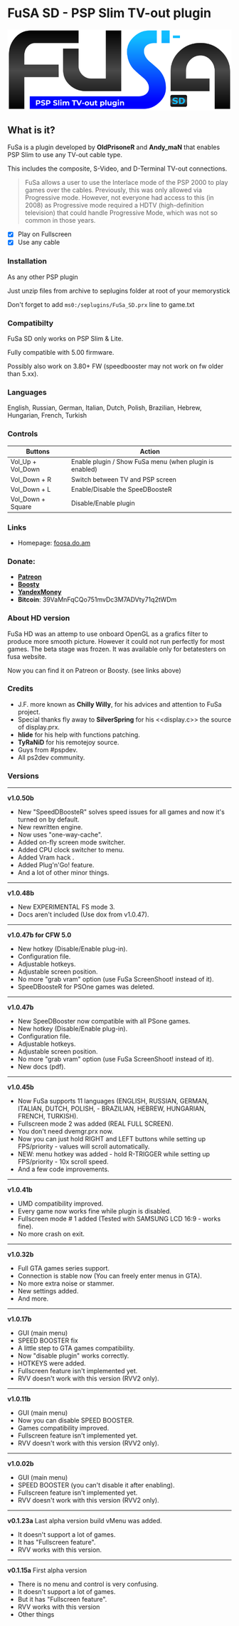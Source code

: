 # FuSA SD - PSP Slim TV-out plugin

![FuSa SD - PSP Slim TV-out plugin](logo-sd.png)

## What is it?

FuSa is a plugin developed by **OldPrisoneR** and **Andy_maN** that enables PSP Slim to use any TV-out cable type. 

This includes the composite, S-Video, and D-Terminal TV-out connections.

> FuSa allows a user to use the Interlace mode of the PSP 2000 to play games over the cables. Previously, this was only allowed via Progressive mode. However, not everyone had access to this (in 2008) as Progressive mode required a HDTV (high-definition television) that could handle Progressive Mode, which was not so common in those years.
- [x] Play on Fullscreen
- [x] Use any cable

### Installation

As any other PSP plugin

Just unzip files from archive to seplugins folder at root of your memorystick

Don't forget to add `ms0:/seplugins/FuSa_SD.prx` line to game.txt

### Compatibilty

FuSa SD only works on PSP Slim & Lite.

Fully compatible with 5.00 firmware.

Possibly also work on 3.80+ FW (speedbooster may not work on fw older than 5.xx).

### Languages

English, Russian, German, Italian, Dutch, Polish, Brazilian, Hebrew, Hungarian, French, Turkish

### Controls

| Buttons | Action |
| --- | --- |
| Vol_Up + Vol_Down | Enable plugin / Show FuSa menu (when plugin is enabled) |
| Vol_Down + R | Switch between TV and PSP screen |
| Vol_Down + L | Enable/Disable the SpeeDBoosteR |
| Vol_Down + Square | Disable/Enable plugin |

### Links

* Homepage: [foosa.do.am](http://foosa.do.am)

### Donate:

* **[Patreon](https://patreon.com/andy_man)**
* **[Boosty](https://boosty.to/andy_man/donate)**
* **[YandexMoney](https://yoomoney.ru/to/410011555252085)**
* **Bitcoin**: 39VaMnFqCQo751mvDc3M7ADVty71q2tWDm 

### About HD version

FuSa HD was an attemp to use onboard OpenGL as a grafics filter to produce more smooth picture.
However it could not run perfectly for most games. The beta stage was frozen.
It was available only for betatesters on fusa website. 

Now you can find it on Patreon or Boosty. (see links above)

### Credits
* J.F. more known as **Chilly Willy**, for his advices and attention to FuSa project.
* Special thanks fly away to **SilverSpring** for his <<display.c>> the source of display.prx.
* **hlide** for his help with functions patching.
* **TyRaNiD** for his remotejoy source.
* Guys from #pspdev.
* All ps2dev community.

### Versions
***
**v1.0.50b**
* New "SpeedDBoosteR" solves speed issues for all games and now it's turned on by default.
* New rewritten engine.
* Now uses "one-way-cache".
* Added on-fly screen mode switcher.
* Added CPU clock switcher to menu.
* Added Vram hack .
* Added Plug'n'Go! feature.
* And a lot of other minor things.
***
**v1.0.48b**
* New EXPERIMENTAL FS mode 3.
* Docs aren't included (Use dox from v1.0.47).
***
**v1.0.47b for CFW 5.0**
* New hotkey (Disable/Enable plug-in).
* Configuration file.
* Adjustable hotkeys.
* Adjustable screen position.
* No more "grab vram" option (use FuSa ScreenShoot! instead of it).
* SpeeDBoosteR for PSOne games was deleted.
***
**v1.0.47b**
* New SpeeDBooster now compatible with all PSone games.
* New hotkey (Disable/Enable plug-in).
* Configuration file.
* Adjustable hotkeys.
* Adjustable screen position.
* No more "grab vram" option (use FuSa ScreenShoot! instead of it).
* New docs (pdf).
***
**v1.0.45b**
* Now FuSa supports 11 languages (ENGLISH, RUSSIAN, GERMAN, ITALIAN, DUTCH, POLISH, - BRAZILIAN, HEBREW, HUNGARIAN, FRENCH, TURKISH).
* Fullscreen mode 2 was added (REAL FULL SCREEN).
* You don't need dvemgr.prx now.
* Now you can just hold RIGHT and LEFT buttons while setting up FPS/priority - values will scroll automatically.
* NEW: menu hotkey was added - hold R-TRIGGER while setting up FPS/priority - 10x scroll speed.
* And a few code improvements.
***
**v1.0.41b**
* UMD compatibility improved.
* Every game now works fine while plugin is disabled.
* Fullscreen mode # 1 added (Tested with SAMSUNG LCD 16:9 - works fine).
* No more crash on exit.
***
**v1.0.32b**
* Full GTA games series support.
* Connection is stable now (You can freely enter menus in GTA).
* No more extra noise or stammer.
* New settings added.
* And more.
***
**v1.0.17b**
* GUI (main menu)
* SPEED BOOSTER fix
* A little step to GTA games compatibility.
* Now "disable plugin" works correctly.
* HOTKEYS were added.
* Fullscreen feature isn't implemented yet.
* RVV doesn't work with this version (RVV2 only).
***
**v1.0.11b**
* GUI (main menu)
* Now you can disable SPEED BOOSTER.
* Games compatibility improved.
* Fullscreen feature isn't implemented yet.
* RVV doesn't work with this version (RVV2 only).
***
**v1.0.02b**
* GUI (main menu)
* SPEED BOOSTER (you can't disable it after enabling).
* Fullscreen feature isn't implemented yet.
* RVV doesn't work with this version (RVV2 only).
***
**v0.1.23a** Last alpha version build
vMenu was added.
* It doesn't support a lot of games.
* It has "Fullscreen feature".
* RVV works with this version.
***
**v0.1.15a** First alpha version
* There is no menu and control is very confusing.
* It doesn't support a lot of games.
* But it has "Fullscreen feature".
* RVV works with this version
* Other things

